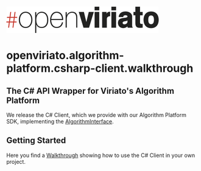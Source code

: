 ![#openviriato logo](openviriato_400px.png)

# openviriato.algorithm-platform.csharp-client.walkthrough

## The C# API Wrapper for Viriato's Algorithm Platform

We release the C# Client, which we provide with our Algorithm Platform SDK, implementing the [AlgorithmInterface](https://github.com/sma-software/openviriato.algorithm-platform.py-client/blob/main/py_client/algorithm_interface/algorithm_interface.py).

## Getting Started

Here you find a [Walkthrough](article/CSharp_Client_Example.md) showing how to use the C# Client in your own project.